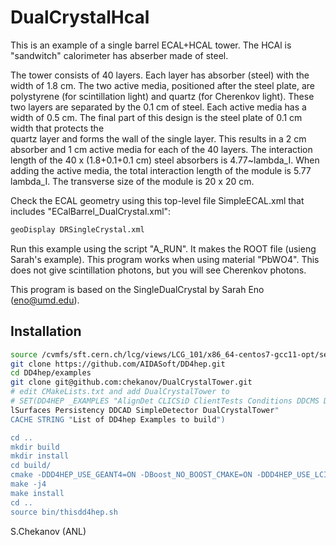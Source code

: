 # DualCrystalHcal 

This is an example of a single barrel ECAL+HCAL tower.
The HCAl is "sandwitch" calorimeter has abserber made of steel.


The tower consists of 40 layers. Each layer has absorber (steel) with the width of 
1.8 cm. The two active media, positioned after the steel plate, 
are  polystyrene (for scintillation light) and quartz (for Cherenkov light). 
These two layers  are separated by the 0.1 cm of steel. 
Each active media has a width of 0.5 cm. 
The final part of this design is the steel plate of 0.1 cm width that protects the  
quartz layer and forms the wall of the single layer. 
This results in a 2 cm absorber and 1 cm active media for each of the 40 layers.
The interaction length of the 40 x (1.8+0.1+0.1 cm)  steel absorbers  is 
4.77~lambda_I. When adding the active media, the total  interaction length of the module is 5.77 lambda_I.
The transverse size of the module is 20 x 20 cm.

Check the ECAL geometry using this top-level file SimpleECAL.xml that includes "ECalBarrel_DualCrystal.xml":

```bash
geoDisplay DRSingleCrystal.xml 
```

Run this example using the script "A_RUN". It  makes the ROOT file (usieng Sarah's example). This program works when using material "PbWO4". This does not give scintillation photons, but you will see Cherenkov photons.

This program is based on the SingleDualCrystal by Sarah Eno (eno@umd.edu).
 

##  Installation 

```bash
source /cvmfs/sft.cern.ch/lcg/views/LCG_101/x86_64-centos7-gcc11-opt/setup.sh
git clone https://github.com/AIDASoft/DD4hep.git
cd DD4hep/examples
git clone git@github.com:chekanov/DualCrystalTower.git 
# edit CMakeLists.txt and add DualCrystalTower to
# SET(DD4HEP _EXAMPLES "AlignDet CLICSiD ClientTests Conditions DDCMS DDCodex DDDigi DDG4 DDG4_MySensDet LHeD Optica\
lSurfaces Persistency DDCAD SimpleDetector DualCrystalTower"
CACHE STRING "List of DD4hep Examples to build")

cd ..
mkdir build
mkdir install
cd build/
cmake -DDD4HEP_USE_GEANT4=ON -DBoost_NO_BOOST_CMAKE=ON -DDD4HEP_USE_LCIO=ON -DBUILD_TESTING=ON -DROOT_DIR=$ROOTSYS -D CMAKE_BUILD_TYPE=Release -DDD4HEP_BUILD_EXAMPLES=ON ..
make -j4
make install
cd ..
source bin/thisdd4hep.sh
```

S.Chekanov (ANL)
